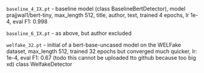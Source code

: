 `baseline_4_IX.pt` - baseline model (class BaselineBertDetector), model prajjwal1/bert-tiny, 
max_length 512, title, author, text, trained 4 epochs, lr 1e-4, eval F1: 0.998

`baseline_6_IX.pt` - as above, but author excluded

`welfake_32.pt` - initial of a bert-base-uncased model on the WELFake dataset, max_length 512,
trained 32 epochs but converged much quicker, lr: 1e-4, eval F1: 0.67 (todo this cannot be 
uploaded tto github because too big xd) class WelfakeDetector

